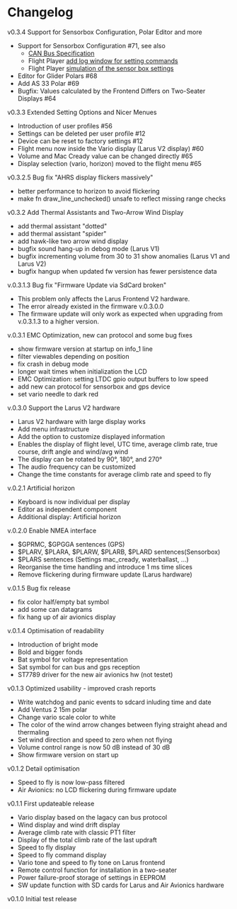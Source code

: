 Changelog
=

v0.3.4 Support for Sensorbox Configuration, Polar Editor and more
- Support for Sensorbox Configuration #71, see also
  - [CAN Bus Specification](https://github.com/larus-breeze/doc_larus/blob/master/documentation/can_details/object_directory/sensorbox.md)
  - Flight Player [add log window for setting commands](https://github.com/larus-breeze/sw_tools/issues/20)
  - Flight Player [simulation of the sensor box settings](https://github.com/larus-breeze/sw_tools/issues/21)
- Editor for Glider Polars #68
- Add AS 33 Polar #69
- Bugfix: Values calculated by the Frontend Differs on Two-Seater Displays #64

v0.3.3 Extended Setting Options and Nicer Menues
- Introduction of user profiles #56
- Settings can be deleted per user profile #12
- Device can be reset to factory settings #12
- Flight menu now inside the Vario display (Larus V2 display) #60
- Volume and Mac Cready value can be changed directly #65
- Display selection (vario, horizon) moved to the flight menu #65

v0.3.2.5 Bug fix "AHRS display flickers massively"
- better performance to horizon to avoid flickering
- make fn draw_line_unchecked() unsafe to reflect missing range checks

v0.3.2 Add Thermal Assistants and Two-Arrow Wind Display 
- add thermal assistant "dotted"
- add thermal assistant "spider"
- add hawk-like two arrow wind display
- bugfix sound hang-up in debog mode (Larus V1)
- bugfix incrementing volume from 30 to 31 show anomalies (Larus V1 and Larus V2)
- bugfix hangup when updated fw version has fewer persistence data

v.0.3.1.3 Bug fix "Firmware Update via SdCard broken"
- This problem only affects the Larus Frontend V2 hardware.
- The error already existed in the firmware v.0.3.0.0
- The firmware update will only work as expected when upgrading from v.0.3.1.3 to a higher version. 

v.0.3.1 EMC Optimization, new can protocol and some bug fixes
- show firmware version at startup on info_1 line
- filter viewables depending on position
- fix crash in debug mode
- longer wait times when initialization the LCD
- EMC Optimization: setting LTDC gpio output buffers to low speed
- add new can protocol for sensorbox and gps device
- set vario needle to dark red

v.0.3.0 Support the Larus V2 hardware
- Larus V2 hardware with large display works
- Add menu infrastructure
- Add the option to customize displayed information
- Enables the display of flight level, UTC time, average climb rate, true course, drift angle and wind/avg wind
- The display can be rotated by 90°, 180°, and 270°
- The audio frequency can be customized
- Change the time constants for average climb rate and speed to fly

v.0.2.1 Artificial horizon
- Keyboard is now individual per display
- Editor as independent component
- Additional display: Artificial horizon

v.0.2.0 Enable NMEA interface
- $GPRMC, $GPGGA sentences (GPS)
- $PLARV, $PLARA, $PLARW, $PLARB, $PLARD sentences(Sensorbox)
- $PLARS sentences (Settings mac_cready, waterballast, ...)
- Reorganise the time handling and introduce 1 ms time slices
- Remove flickering during firmware update (Larus hardware)

v.0.1.5 Bug fix release
- fix color half/empty bat symbol
- add some can datagrams
- fix hang up of air avionics display

v.0.1.4 Optimisation of readability
- Introduction of bright mode
- Bold and bigger fonds
- Bat symbol for voltage representation
- Sat symbol for can bus and gps reception
- ST7789 driver for the new air avionics hw (not testet)

v0.1.3 Optimized usability - improved crash reports
- Write watchdog and panic events to sdcard inluding time and date
- Add Ventus 2 15m polar
- Change vario scale color to white
- The color of the wind arrow changes between flying straight ahead and thermaling
- Set wind direction and speed to zero when not flying
- Volume control range is now 50 dB instead of 30 dB
- Show firmware version on start up

v0.1.2 Detail optimisation
- Speed to fly is now low-pass filtered
- Air Avionics: no LCD flickering during firmware update

v0.1.1 First updateable release
- Vario display based on the lagacy can bus protocol
- Wind display and wind drift display
- Average climb rate with classic PT1 filter
- Display of the total climb rate of the last updraft
- Speed to fly display
- Speed to fly command display
- Vario tone and speed to fly tone on Larus frontend
- Remote control function for installation in a two-seater
- Power failure-proof storage of settings in EEPROM
- SW update function with SD cards for Larus and Air Avionics hardware

v0.1.0 Initial test release
